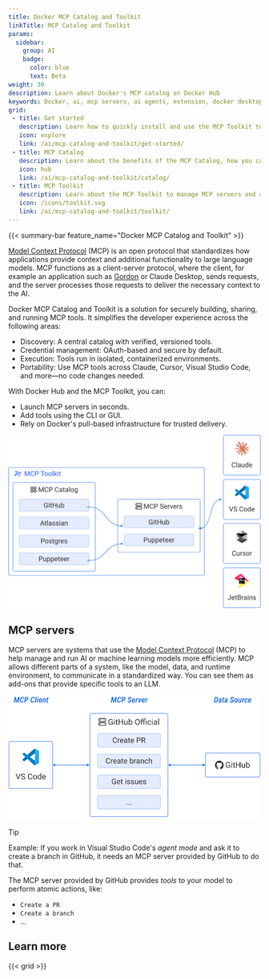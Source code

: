```yaml
---
title: Docker MCP Catalog and Toolkit
linkTitle: MCP Catalog and Toolkit
params:
  sidebar:
    group: AI
    badge:
      color: blue
      text: Beta
weight: 30
description: Learn about Docker's MCP catalog on Docker Hub
keywords: Docker, ai, mcp servers, ai agents, extension, docker desktop, llm, docker hub
grid:
 - title: Get started
   description: Learn how to quickly install and use the MCP Toolkit to set up servers and clients.
   icon: explore
   link: /ai/mcp-catalog-and-toolkit/get-started/
 - title: MCP Catalog
   description: Learn about the benefits of the MCP Catalog, how you can use it, and how you can contribute
   icon: hub
   link: /ai/mcp-catalog-and-toolkit/catalog/
 - title: MCP Toolkit
   description: Learn about the MCP Toolkit to manage MCP servers and clients
   icon: /icons/toolkit.svg
   link: /ai/mcp-catalog-and-toolkit/toolkit/
---
```


{{< summary-bar feature_name="Docker MCP Catalog and Toolkit" >}}

[Model Context Protocol](https://modelcontextprotocol.io/introduction) (MCP) is
an open protocol that standardizes how applications provide context and
additional functionality to large language models. MCP functions as a
client-server protocol, where the client, for example an application such as [Gordon](/manuals/ai/gordon/_index.md) or Claude Desktop, sends requests, and the server processes those requests to deliver the necessary context to the AI.

Docker MCP Catalog and Toolkit is a solution for securely building, sharing, and
running MCP tools. It simplifies the developer experience across the following areas:

- Discovery: A central catalog with verified, versioned tools.
- Credential management: OAuth-based and secure by default.
- Execution: Tools run in isolated, containerized environments.
- Portability: Use MCP tools across Claude, Cursor, Visual Studio Code, and more—no code
  changes needed.

With Docker Hub and the MCP Toolkit, you can:

- Launch MCP servers in seconds.
- Add tools using the CLI or GUI.
- Rely on Docker's pull-based infrastructure for trusted delivery.

![MCP overview](./images/mcp-overview.svg)

## MCP servers

MCP servers are systems that use the [Model Context Protocol](https://modelcontextprotocol.io/introduction) (MCP) to help manage
and run AI or machine learning models more efficiently. MCP allows different
parts of a system, like the model, data, and runtime environment, to
communicate in a standardized way. You can see them as
add-ons that provide specific tools to an LLM.

![Example of the GitHub MCP server](./images/mcp-servers-overview.svg)

> [!TIP]
> Example:
> If you work in Visual Studio Code's _agent mode_ and ask it to create a
> branch in GitHub, it needs an MCP server provided by GitHub to do that.
>
> The MCP server provided by GitHub provides _tools_ to your model to perform
> atomic actions, like:
>
> - `Create a PR`
> - `Create a branch`
> - ...
>

## Learn more

{{< grid >}}
